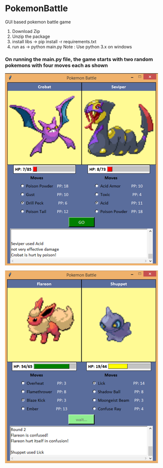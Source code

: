 # PokemonBattle
GUI based pokemon battle game

1) Download Zip
2) Unzip the package
3) install libs -> pip install -r requirements.txt
4) run as -> python main.py
Note : Use python 3.x on windows

<h3>On running the main.py file, the game starts with two random pokemons with four moves each as shown</h3>


![Battle Scene 1](https://github.com/arkag70/PokemonBattle/blob/master/poke_png/Screenshot%20(526).png)

![Battle Scene 2](https://github.com/arkag70/PokemonBattle/blob/master/poke_png/Screenshot%20(527).png)

